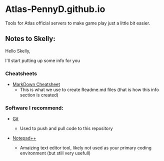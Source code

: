 # Atlas-PennyD.github.io
Tools for Atlas official servers to make game play just a little bit easier.

## Notes to Skelly:
Hello Skelly,

I'll start putting up some info for you

### Cheatsheets
  * [MarkDown Cheatsheet](https://guides.github.com/pdfs/markdown-cheatsheet-online.pdf)
    * This is what we use to create Readme.md files (that is how this info section is created)

### Software I recommend:
  * [Git](https://git-scm.com/downloads)
    * Used to push and pull code to this repository
  
  * [Notepad++](https://notepad-plus-plus.org/)
    * Amaizing text editor tool, likely not used as your primary coding environment (but still very usefull)
